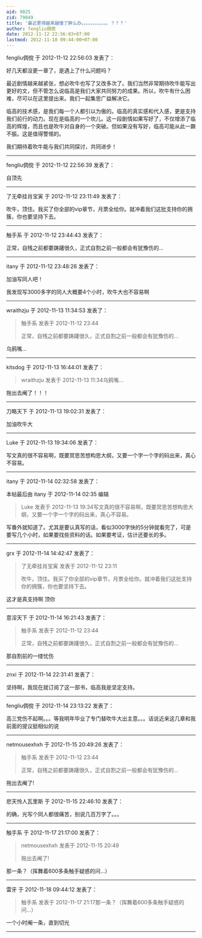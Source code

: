 ```yaml
---
aid: 9025
zid: 79849
title: '最近更得越来越慢了肿么办。。。。。。。。。。。。？？？'
author: fengliu倜傥
date: 2012-11-12 22:56:03+07:00
lastmod: 2012-11-18 09:44:00+07:00
---
```


fengliu倜傥 于 2012-11-12 22:56:03 发表了：

好几天都没更一章了，是遇上了什么问题吗？

最近剧情越来越紧张，想必吹牛也写了又改多次了。我们当然非常期待吹牛能写出更好的文，但不管怎么说临高是我们大家共同努力的成果。所以，吹牛有什么困难，尽可以在这里提出来。我们一起集思广益解决它。

临高的技术感，是我们每一个人都引以为傲的。临高的真实感和代入感，更是支持我们前行的动力。现在是临高的一个坎儿。这一段剧情如果写好了，不仅增添了临高的辉煌，而且也是吹牛对自身的一个突破。但如果没有写好，临高可能从此一蹶不振。这是值得警惕的。

我们期待着吹牛能与我们共同探讨，共同进步！

---------

fengliu倜傥 于 2012-11-12 22:56:39 发表了：

自顶先

---------

了无牵挂肖宝寅 于 2012-11-12 23:11:49 发表了：

吹牛，顶住。我买了你全部的vip章节，月票全给你。就冲着我们这批支持你的拥簇，你也要坚持下去。

---------

触手系 于 2012-11-12 23:44:43 发表了：

正常，自残之前都要踌躇很久，正式自割之前一般都会有犹豫伤的...

---------

itany 于 2012-11-12 23:48:26 发表了：

加油写同人吧！

我发现写3000多字的同人大概要4个小时，吹牛大也不容易啊

---------

wraithzju 于 2012-11-13 11:34:53 发表了：

> 触手系 发表于 2012-11-12 23:44
> 
> 正常，自残之前都要踌躇很久，正式自割之前一般都会有犹豫伤的...



乌鸦嘴...

---------

kitsdog 于 2012-11-13 16:44:01 发表了：

> wraithzju 发表于 2012-11-13 11:34乌鸦嘴...



拖出去阉了！！！

---------

刀略天下 于 2012-11-13 19:02:31 发表了：

加油吹牛大

---------

Luke 于 2012-11-13 19:34:06 发表了：

写文真的很不容易啊，既要冥思苦想构思大纲，又要一个字一个字的码出来，真心不容易。

---------

itany 于 2012-11-14 02:32:58 发表了：

本帖最后由 itany 于 2012-11-14 02:35 编辑 


> 
> Luke 发表于 2012-11-13 19:34写文真的很不容易啊，既要冥思苦想构思大纲，又要一个字一个字的码出来，真心不容易。



写番外就知道了。尤其是要认真写的话，看似3000字快的5分钟就看完了，可是要写几个小时，如果要找些资料的话。如果要考证，估计还要长的多。

---------

grx 于 2012-11-14 14:42:47 发表了：

> 了无牵挂肖宝寅 发表于 2012-11-12 23:11
> 
> 吹牛，顶住。我买了你全部的vip章节，月票全给你。就冲着我们这批支持你的拥簇，你也要坚持下去。



这才是真支持啊 顶你

---------

意淫天下 于 2012-11-14 16:21:43 发表了：

> 触手系 发表于 2012-11-12 23:44
> 
> 正常，自残之前都要踌躇很久，正式自割之前一般都会有犹豫伤的...



那自割前的一缕忧伤

---------

znxi 于 2012-11-14 22:31:41 发表了：

坚持啊，我现在就订阅了这一部书，临高我是坚定支持。

---------

fengliu倜傥 于 2012-11-14 23:13:22 发表了：

高三党伤不起啊。。。等我明年毕业了专门替吹牛大出主意。。。话说近来这几章和我前面的提议挺相似的说

---------

netmousexhxh 于 2012-11-15 20:49:26 发表了：

> 触手系 发表于 2012-11-12 23:44
> 
> 正常，自残之前都要踌躇很久，正式自割之前一般都会有犹豫伤的...



拖出去阉了!

---------

悲天怜人瓦里斯 于 2012-11-15 22:46:10 发表了：

的确，光写个同人都很痛苦，别说几百万字了。。。

---------

触手系 于 2012-11-17 21:17:00 发表了：

> netmousexhxh 发表于 2012-11-15 20:49
> 
> 拖出去阉了!



那一条？（挥舞着600多条触手疑惑的问...）

---------

雷牙 于 2012-11-18 09:44:12 发表了：

> 触手系 发表于 2012-11-17 21:17那一条？（挥舞着600多条触手疑惑的问...）



一个小时阉一条，直到切光

---------

